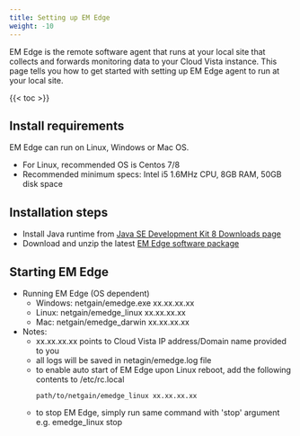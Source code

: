 ```yaml
---
title: Setting up EM Edge
weight: -10
---
```

EM Edge is the remote software agent that runs at your local site that collects and forwards monitoring data to your Cloud Vista instance.
This page tells you how to get started with setting up EM Edge agent to run at your local site.

<!-- spellchecker-disable -->

{{< toc >}}

<!-- spellchecker-enable -->

## Install requirements
EM Edge can run on Linux, Windows or Mac OS.
  - For Linux, recommended OS is Centos 7/8
  - Recommended minimum specs:  Intel i5 1.6MHz CPU, 8GB RAM, 50GB disk space

## Installation steps
  - Install Java runtime from <a href="https://www.oracle.com/java/technologies/javase/javase-jdk8-downloads.html" target="_blank">Java SE Development Kit 8 Downloads page</a>
  - Download and unzip the latest <a href="https://filedrop.netgain-systems.com/index.php/s/pTUd5x4ReO32Nsm" target="_blank">EM Edge software package</a>

## Starting EM Edge
- Running EM Edge (OS dependent)
  - Windows: netgain/emedge.exe xx.xx.xx.xx
  - Linux: netgain/emedge_linux xx.xx.xx.xx
  - Mac: netgain/emedge_darwin xx.xx.xx.xx
- Notes:
  - xx.xx.xx.xx points to Cloud Vista IP address/Domain name provided to you
  - all logs will be saved in netagin/emedge.log file
  - to enable auto start of EM Edge upon Linux reboot, add the following contents to /etc/rc.local
      ```Shell
      path/to/netgain/emedge_linux xx.xx.xx.xx
      ```
  - to stop EM Edge, simply run same command with 'stop' argument e.g. emedge_linux stop
